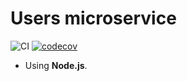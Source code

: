 # Users microservice

![CI](https://github.com/SeedyFiuba-G8/microservice_users/actions/workflows/default.yml/badge.svg) 
[![codecov](https://codecov.io/gh/SeedyFiuba-G8/microservice_users/branch/dev/graph/badge.svg?token=IEZBYB52SY)](https://codecov.io/gh/SeedyFiuba-G8/microservice_users)

* Using **Node.js**.
